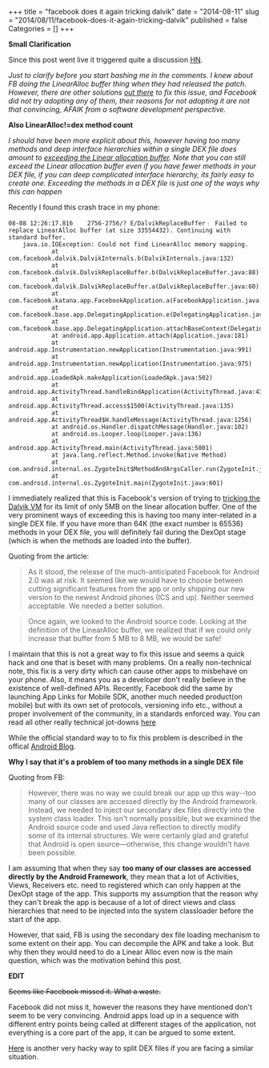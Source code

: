 +++
title = "facebook does it again tricking dalvik"
date = "2014-08-11"
slug = "2014/08/11/facebook-does-it-again-tricking-dalvik"
published = false
Categories = []
+++

**Small Clarification**

Since this post went live it triggered quite a discussion [HN][hn].

*Just to clarify before you start bashing me in the comments. I knew about FB doing the LinearAlloc buffer thing when they had released the patch. However, there are other solutions [out there][dex] to fix this issue, and Facebook did not try adopting any of them, their reasons for not adopting it are not that convincing, AFAIK from a software development perspective.*
<!--more-->
**Also LinearAlloc!=dex method count**

*I should have been more explicit about this, however having too many methods and deep interface hierarchies within a single DEX file does amount to [exceeding the Linear allocation buffer](https://code.google.com/p/android/issues/detail?id=22586). Note that you can still exceed the Linear allocation buffer even if you have fewer methods in your DEX file, if you can deep complicated interface hierarchy, its fairly easy to create one. Exceeding the methods in a DEX file is just one of the ways why this can happen*

Recently I found this crash trace in my phone:

```
08-08 12:26:17.816    2756-2756/? E/DalvikReplaceBuffer﹕ Failed to replace LinearAlloc buffer (at size 33554432). Continuing with standard buffer.
    java.io.IOException: Could not find LinearAlloc memory mapping.
            at com.facebook.dalvik.DalvikInternals.b(DalvikInternals.java:132)
            at com.facebook.dalvik.DalvikReplaceBuffer.b(DalvikReplaceBuffer.java:88)
            at com.facebook.dalvik.DalvikReplaceBuffer.a(DalvikReplaceBuffer.java:60)
            at com.facebook.katana.app.FacebookApplication.a(FacebookApplication.java:202)
            at com.facebook.base.app.DelegatingApplication.e(DelegatingApplication.java:32)
            at com.facebook.base.app.DelegatingApplication.attachBaseContext(DelegatingApplication.java:59)
            at android.app.Application.attach(Application.java:181)
            at android.app.Instrumentation.newApplication(Instrumentation.java:991)
            at android.app.Instrumentation.newApplication(Instrumentation.java:975)
            at android.app.LoadedApk.makeApplication(LoadedApk.java:502)
            at android.app.ActivityThread.handleBindApplication(ActivityThread.java:4301)
            at android.app.ActivityThread.access$1500(ActivityThread.java:135)
            at android.app.ActivityThread$H.handleMessage(ActivityThread.java:1256)
            at android.os.Handler.dispatchMessage(Handler.java:102)
            at android.os.Looper.loop(Looper.java:136)
            at android.app.ActivityThread.main(ActivityThread.java:5001)
            at java.lang.reflect.Method.invoke(Native Method)
            at com.android.internal.os.ZygoteInit$MethodAndArgsCaller.run(ZygoteInit.java:785)
            at com.android.internal.os.ZygoteInit.main(ZygoteInit.java:601)
```

I immediately realized that this is Facebook's version of trying to [tricking the Dalvik VM][link1] for its limit of only 5MB on the linear allocation buffer. One of the very prominent ways of exceeding this is having too many inter-related in a single DEX file. If you have more than 64K (the exact number is 65536) methods in your DEX file, you will definitely fail during the DexOpt stage (which is when the methods are loaded into the buffer).

Quoting from the article:

> As it stood, the release of the much-anticipated Facebook for Android 2.0 was at risk. It seemed like we would have to choose between cutting significant features from the app or only shipping our new version to the newest Android phones (ICS and up). Neither seemed acceptable. We needed a better solution.

> Once again, we looked to the Android source code. Looking at the definition of the LinearAlloc buffer, we realized that if we could only increase that buffer from 5 MB to 8 MB, we would be safe!

I maintain that this is not a great way to fix this issue and seems a quick hack and one that is beset with many problems. On a really non-technical note, this fix is a very dirty which can cause other apps to misbehave on your phone. Also, it means you as a developer don't really believe in the existence of well-defined APIs. Recently, Facebook did the same by launching App Links for Mobile SDK, another much needed product(on mobile) but with its own set of protocols, versioning info etc., without a proper involvement of the community, in a standards enforced way. You can read all other really technical jot-downs [here](https://news.ycombinator.com/item?id=5321634)

While the official standard way to to fix this problem is described in the offical [Android Blog][custom]. 

**Why I say that it's a problem of too many methods in a single DEX file**

Quoting from FB:
> However, there was no way we could break our app up this way--too many of our classes are accessed directly by the Android framework. Instead, we needed to inject our secondary dex files directly into the system class loader. This isn't normally possible, but we examined the Android source code and used Java reflection to directly modify some of its internal structures. We were certainly glad and grateful that Android is open source—otherwise, this change wouldn’t have been possible. 

I am assuming that when they say **too many of our classes are accessed directly by the Android Framework**, they mean that a lot of Activities, Views, Receivers etc. need to registered which can only happen at the DexOpt stage of the app. This supports my assumption that the reason why they can't break the app is because of a lot of direct views and class hierarchies that need to be injected into the 
system classloader before the start of the app.

However, that said, FB is using the secondary dex file loading mechanism to some extent on their app. You can decompile the APK and take a look. But why then they would need to do a Linear Alloc even now is the main question, which was the motivation behind this post.

**EDIT**

~~Seems like Facebook missed it. What a waste.~~

Facebook did not miss it, however the reasons they have mentioned don't seem to be very convincing. Android apps load up in a sequence with different entry points being called at different stages of the application, not everything is a core part of the app, it can be argued to some extent. 

[Here][link3] is another very hacky way to split DEX files if you are facing a similar situation.

[link1]: https://www.facebook.com/notes/facebook-engineering/under-the-hood-dalvik-patch-for-facebook-for-android/10151345597798920
[custom]: http://android-developers.blogspot.sg/2011/07/custom-class-loading-in-dalvik.html
[link3]: https://github.com/creativepsyco/secondary-dex-gradle
[hn]: https://news.ycombinator.com/item?id=8162342
[dex]: https://medium.com/@rotxed/dex-skys-the-limit-no-65k-methods-is-28e6cb40cf71
